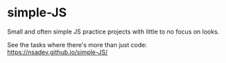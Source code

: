 # simple-JS

Small and often simple JS practice projects with little to no focus on looks.

See the tasks where there's more than just code: https://nsadev.github.io/simple-JS/
